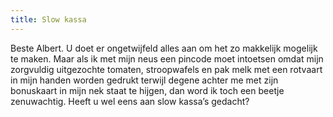 ```yaml
---
title: Slow kassa 
---
```

Beste Albert. U doet er ongetwijfeld alles aan om het zo makkelijk mogelijk te maken. Maar als ik met mijn neus een pincode moet intoetsen omdat mijn zorgvuldig uitgezochte tomaten, stroopwafels en pak melk met een rotvaart in mijn handen worden gedrukt terwijl degene achter me met zijn bonuskaart in mijn nek staat te hijgen, dan word ik toch een beetje zenuwachtig. Heeft u wel eens aan slow kassa’s gedacht?
